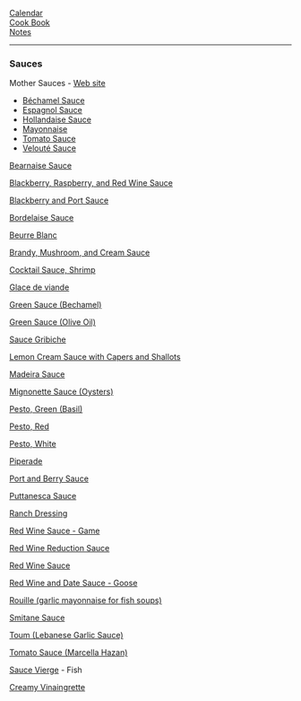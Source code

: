 [Calendar](https://github.com/vmsmith/EDT/blob/master/calendar.md)     
[Cook Book](https://github.com/vmsmith/CookBook/blob/master/README.md)    
[Notes](https://github.com/vmsmith/CookBook/blob/master/notes.md)    

-----   

### Sauces  

Mother Sauces - [Web site](https://www.thespruceeats.com/mother-sauces-996119)  
  * [Béchamel Sauce](https://github.com/vmsmith/CookBook/blob/master/sauce_bechamel.md)  
  * [Espagnol Sauce](https://github.com/vmsmith/CookBook/blob/master/sauce_espagnol.md)
  * [Hollandaise Sauce](https://github.com/vmsmith/CookBook/blob/master/sauce_hollandaise.md)  
  * [Mayonnaise](https://github.com/vmsmith/CookBook/blob/master/sauce_mayonnaise.md)  
  * [Tomato Sauce]()  
  * [Velouté Sauce](https://github.com/vmsmith/CookBook/blob/master/sauce_veloute.md)

[Bearnaise Sauce](https://github.com/vmsmith/CookBook/blob/master/sauce_bearnaise.md)    

[Blackberry, Raspberry, and Red Wine Sauce](https://github.com/vmsmith/CookBook/blob/master/sauce_blackberry_raspberry_red_wine.md)   

[Blackberry and Port Sauce]()   

[Bordelaise Sauce](https://github.com/vmsmith/CookBook/blob/master/sauce_bordelaise.md)  

[Beurre Blanc](https://github.com/vmsmith/CookBook/blob/master/sauce_beurre_blanc.md)

[Brandy, Mushroom, and Cream Sauce](https://github.com/vmsmith/CookBook/blob/master/sauce_brandy-mushroom-cream.md)  

[Cocktail Sauce, Shrimp](https://github.com/vmsmith/CookBook/blob/master/sauce_cocktail_shrimp.md)    

[Glace de viande](https://github.com/vmsmith/CookBook/blob/master/sauce_glace_viande.md)

[Green Sauce (Bechamel)](https://github.com/vmsmith/CookBook/blob/master/sauce_green_milk.md)

[Green Sauce (Olive Oil)](https://github.com/vmsmith/CookBook/blob/master/sauce_green_oliveoil.md)  

[Sauce Gribiche](https://github.com/vmsmith/CookBook/blob/master/sauce_gribiche.md)

[Lemon Cream Sauce with Capers and Shallots](https://github.com/vmsmith/CookBook/blob/master/sauce_lemon-cream.md)  

[Madeira Sauce](https://github.com/vmsmith/CookBook/blob/master/sauce_madeira.md)   

[Mignonette Sauce (Oysters)](https://github.com/vmsmith/CookBook/blob/master/sauce_mignonette.md)

[Pesto, Green (Basil)](https://github.com/vmsmith/CookBook/blob/master/sauce_pesto_green.md)  

[Pesto, Red](https://github.com/vmsmith/CookBook/blob/master/sauce_pesto_red.md)  

[Pesto, White](https://github.com/vmsmith/CookBook/blob/master/sauce_pesto_white.md)

[Piperade](https://github.com/vmsmith/CookBook/blob/master/sauce_piperade.md)  

[Port and Berry Sauce](https://github.com/vmsmith/CookBook/blob/master/sauce_port_berry.md)

[Puttanesca Sauce](https://github.com/vmsmith/CookBook/blob/master/sauce_puttanesca.md)  

[Ranch Dressing](https://github.com/vmsmith/CookBook/blob/master/sauce_ranch_dressing.md)

[Red Wine Sauce - Game](https://github.com/vmsmith/CookBook/blob/master/sauce_red_wine_game.md)   

[Red Wine Reduction Sauce](https://github.com/vmsmith/CookBook/blob/master/sauce_red_wine_reduction.md)   

[Red Wine Sauce](https://github.com/vmsmith/CookBook/blob/master/sauce_red_wine.md)    

[Red Wine and Date Sauce - Goose](https://github.com/vmsmith/CookBook/blob/master/sauce_red_wine_date.md)

[Rouille (garlic mayonnaise for fish soups)](https://github.com/vmsmith/CookBook/blob/master/sauce_rouille.md) 

[Smitane Sauce](https://github.com/vmsmith/CookBook/blob/master/sauce_smitane.md)  

[Toum (Lebanese Garlic Sauce)](https://github.com/vmsmith/CookBook/blob/master/sauce_toum.md)  

[Tomato Sauce (Marcella Hazan)](https://github.com/vmsmith/CookBook/blob/master/sauce_tomato.md)  

[Sauce Vierge](https://github.com/vmsmith/CookBook/blob/master/sauce_vierge.md) - Fish  

[Creamy Vinaingrette](https://github.com/vmsmith/CookBook/blob/master/sauce_vinaigrette_creamy.md)


